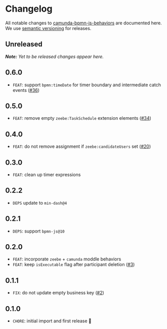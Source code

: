 # Changelog

All notable changes to [camunda-bpmn-js-behaviors](https://github.com/camunda/camunda-bpmn-js-behaviors) are documented here. We use [semantic versioning](http://semver.org/) for releases.

## Unreleased

___Note:__ Yet to be released changes appear here._

## 0.6.0

* `FEAT`: support `bpmn:timeDate` for timer boundary and intermediate catch events ([#36](https://github.com/camunda/camunda-bpmn-js-behaviors/pull/36))

## 0.5.0

* `FEAT`: remove empty `zeebe:TaskSchedule` extension elements ([#34](https://github.com/camunda/camunda-bpmn-js-behaviors/pull/34))

## 0.4.0

* `FEAT`: do not remove assignment if `zeebe:candidateUsers` set ([#20](https://github.com/camunda/camunda-bpmn-js-behaviors/pull/20))

## 0.3.0

* `FEAT`: clean up timer expressions

## 0.2.2

* `DEPS` update to `min-dash@4`

## 0.2.1

* `DEPS`: support `bpmn-js@10`

## 0.2.0

* `FEAT`: incorporate `zeebe` + `camunda` moddle behaviors
* `FEAT`: keep `isExecutable` flag after participant deletion ([#3](https://github.com/camunda/camunda-bpmn-js-behaviors/pull/3))

## 0.1.1

* `FIX`: do not update empty business key ([#2](https://github.com/camunda/camunda-bpmn-js-behaviors/pull/2))

## 0.1.0

* `CHORE`: initial import and first release 🎉
